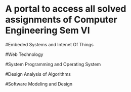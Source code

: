 # A portal to access all solved assignments of Computer Engineering Sem VI 

#Embeded Systems and Intenet Of Things

#Web Technology

#System Programming and Operating System

#Design Analysis of Algorithms

#Software Modeling and Design
